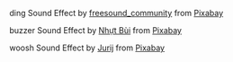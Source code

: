 ding Sound Effect by <a href="https://pixabay.com/users/freesound_community-46691455/?utm_source=link-attribution&utm_medium=referral&utm_campaign=music&utm_content=101492">freesound_community</a> from <a href="https://pixabay.com/sound-effects//?utm_source=link-attribution&utm_medium=referral&utm_campaign=music&utm_content=101492">Pixabay</a>

buzzer Sound Effect by <a href="https://pixabay.com/users/eritnhut1992-25656588/?utm_source=link-attribution&utm_medium=referral&utm_campaign=music&utm_content=20582">Nhựt Bùi</a> from <a href="https://pixabay.com/sound-effects//?utm_source=link-attribution&utm_medium=referral&utm_campaign=music&utm_content=20582">Pixabay</a>

woosh Sound Effect by <a href="https://pixabay.com/users/soundreality-31074404/?utm_source=link-attribution&utm_medium=referral&utm_campaign=music&utm_content=383019">Jurij</a> from <a href="https://pixabay.com//?utm_source=link-attribution&utm_medium=referral&utm_campaign=music&utm_content=383019">Pixabay</a>

